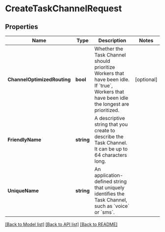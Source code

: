 # CreateTaskChannelRequest

## Properties

Name | Type | Description | Notes
------------ | ------------- | ------------- | -------------
**ChannelOptimizedRouting** | **bool** | Whether the Task Channel should prioritize Workers that have been idle. If &#x60;true&#x60;, Workers that have been idle the longest are prioritized. | [optional] 
**FriendlyName** | **string** | A descriptive string that you create to describe the Task Channel. It can be up to 64 characters long. | 
**UniqueName** | **string** | An application-defined string that uniquely identifies the Task Channel, such as &#x60;voice&#x60; or &#x60;sms&#x60;. | 

[[Back to Model list]](../README.md#documentation-for-models) [[Back to API list]](../README.md#documentation-for-api-endpoints) [[Back to README]](../README.md)


